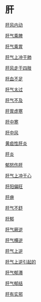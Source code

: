 # 肝[肝风内动](https://www.gmzyjc.com/search/result?wd=肝风内动)[肝气乘脾](https://www.gmzyjc.com/search/result?wd=肝气乘脾)[肝气乘胃](https://www.gmzyjc.com/search/result?wd=肝气乘胃)[肝气上冲于肺](https://www.gmzyjc.com/search/result?wd=肝气上冲于肺)[肝风走于四肢](https://www.gmzyjc.com/search/result?wd=肝风走于四肢)[肝血不足](https://www.gmzyjc.com/search/result?wd=肝血不足)[肝气太过](https://www.gmzyjc.com/search/result?wd=肝气太过)[肝气不及](https://www.gmzyjc.com/search/result?wd=肝气不及)[肝胃虚寒](https://www.gmzyjc.com/search/result?wd=肝胃虚寒)[肝中寒](https://www.gmzyjc.com/search/result?wd=肝中寒)[肝中风](https://www.gmzyjc.com/search/result?wd=肝中风)[黄疸性肝炎](https://www.gmzyjc.com/search/result?wd=黄疸性肝炎)[肝炎](https://www.gmzyjc.com/search/result?wd=肝炎)[郁怒伤肝](https://www.gmzyjc.com/search/result?wd=郁怒伤肝)[肝气上冲于心](https://www.gmzyjc.com/search/result?wd=肝气上冲于心)[肝阳偏旺](https://www.gmzyjc.com/search/result?wd=肝阳偏旺)[肝痹](https://www.gmzyjc.com/search/result?wd=肝痹)[肝气不舒](https://www.gmzyjc.com/search/result?wd=肝气不舒)[肝郁](https://www.gmzyjc.com/search/result?wd=肝郁)[肝气厥逆](https://www.gmzyjc.com/search/result?wd=肝气厥逆)[肝气横逆](https://www.gmzyjc.com/search/result?wd=肝气横逆)[肝气上逆](https://www.gmzyjc.com/search/result?wd=肝气上逆)[肝气上逆引起的](https://www.gmzyjc.com/search/result?wd=肝气上逆引起的)[肝气郁滞](https://www.gmzyjc.com/search/result?wd=肝气郁滞)[肝气郁结](https://www.gmzyjc.com/search/result?wd=肝气郁结)[肝有实邪](https://www.gmzyjc.com/search/result?wd=肝有实邪)